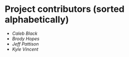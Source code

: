 Project contributors (sorted alphabetically)
============================================

* *Caleb Black*
* *Brody Hopes*
* *Jeff Pattison*
* *Kyle Vincent*

